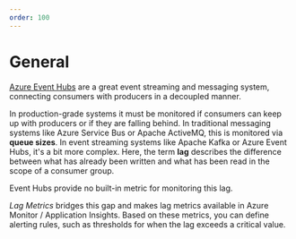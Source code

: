 ```yaml
--- 
order: 100
---
```


# General

[Azure Event Hubs](https://learn.microsoft.com/en-us/azure/event-hubs/event-hubs-about) are a great event streaming 
and messaging system, connecting consumers with producers in a decoupled manner. 

In production-grade systems it must be monitored if consumers can keep up with producers or if they are falling behind. 
In traditional messaging systems like Azure Service Bus or Apache ActiveMQ, this is monitored via **queue sizes**. 
In event streaming systems like Apache Kafka or Azure Event Hubs, it's a bit more complex. Here, the term **lag** describes 
the difference between what has already been written and what has been read in the scope of a consumer group. 

Event Hubs provide no built-in metric for monitoring this lag.

_Lag Metrics_ bridges this gap and makes lag metrics available in Azure Monitor / Application
Insights. Based on these metrics, you can define alerting rules, such as thresholds for when the lag 
exceeds a critical value.
